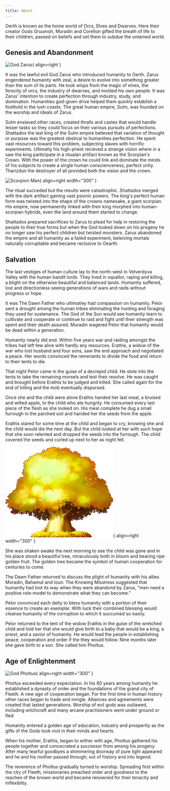 ```yaml
---
title: About
---
```


Oerth is known as the home world of Orcs, Elves and Dwarves. Here their creator Gods Gruumsh, Muradin and Corellon gifted the breath of life to their children, passed on beliefs and set them to subdue the untamed world.

## Genesis and Abandonment

![God Zarus](../../images/god-zarus.png){ align=right }

It was the lawful evil God Zarus who introduced humanity to Oerth. Zarus engendered humanity with zeal, a desire to evolve into something greater than the sum of its parts. He took wisps from the magic of elves, the ferocity of orcs, the industry of dwarves, and molded his own people. It was Zarus' intention to create perfection through industry, study, and domination. Humanities god-given drive helped them quickly establish a foothold in the lush coasts. The great human empire, Sulm, was founded on the worship and ideals of Zarus.

Sulm enslaved other races, created thralls and castes that would handle lesser tasks so they could focus on their various pursuits of perfections. Shattados the last king of the Sulm empire believed that variation of thought or purpose was the greatest obstical to humanities perfection. He spent vast resources toward this problem, subjecting slaves with horrific experiments. Ultimatly his high-priest recieved a strange vision where in a saw the king participate in a ritualan artifact known as the Scorpian's Crown. With the power of the crown he could link and dominate the minds of his subjects to create a single human conscienceness, perfect unity. Tharizdun the destroyer of all provided both the vision and the crown.

![Scorpion Man](../../images/cursed-scorpion-man.png){ align=right width="300" }

The ritual succeded but the results were catastrophic. Shattados merged with the dark artifact gaining vast psionic powers. The king's perfect human form was twisted into the shape of the crowns namesake, a giant scorpian. His empire, now permanently linked with their king morphed into human-scorpian hybrids, even the land around them started to change.

Shattados prepared sacrifices to Zarus to plead for help in restoring the people to their true forms but when the God looked down on his progeny he no longer saw his perfect children but twisted monsters. Zarus abandoned the empire and all humanity as a failed experiment, beleiving mortals naturally corruptable and became reclusive to Oearth.



## Salvation

The last vestiges of human culture lay to the north-west in Velverdyva Valley with the human bandit lords. They lived in squallor, raping and killing, a blight on the otherwise beautiful and balanced lands. Humanity suffered, lost and directionless seeing generations of wars and raids without progress or hope.

It was The Dawn Father who ultimatley had compassion on humanity. Pelor sent a drought among the human tribes eliminating the hunting and foraging they used for sustenance. The God of the Sun would see humanity learn to cultivate and cooperate or continue to raid and fight until their strength was spent and their death assured. Muradin wagered Pelor that humanity would be dead within a generation.

Humanity nearly did end. Within five years war and raiding amongst the tribes had left few alive with hardly any resources. Erathis, a widow of the war who lost husband and four sons, saw the end approach and negotiated a peace. Her words convinced the remenants to divide the food and return to their tents to die.

That night Pelor came in the guise of a decrepid child. He stole into the tents to take the remaining morsels and test their resolve. He was caught and brought before Erathis to be judged and killed. She called again for the end of killing and the mob eventually dispursed.

Once she and the child were alone Erathis handed her last meal, a bruised and wilted apple, to the child who ate hungrily. He consumed every last piece of the flesh as she looked on. His meal complete he dug a small furrough in the parched soil and handed her the seeds from the apple.

Erathis stared for some time at the child and began to cry, knowing she and the child would die the next day. But the child looked at her with such hope that she soon relented and dropped the seeds into the furrough. The child covered the seeds and curled up next to her as night fell.

![Golden Tree](../../images/golden-tree.png){ align=right width="300" }

She was shaken awake the next morning to see the child was gone and in his place stood a beautiful tree, miraculously both in bloom and bearing ripe golden fruit. The golden tree became the symbol of human cooperation for centuries to come.

The Dawn Father returned to discuss the plight of humanity with his allies Moradin, Bahamut and Ioun. The Knowing Misstress suggested that humanity had lost its way when they were abandond by Zarus, "men need a positive role-model to demonstrate what they can become."

Pelor convinced each deity to bless humanity with a portion of their essence to create an exemplar. With luck their combined blessing would cleanse humanity of the corruption to which it succumed so easily.

Pelor returned to the tent of the widow Erathis in the guise of the wretched child and told her that she would give birth to a baby that would be a king, a priest, and a savior of humanity. He would lead the people in establishing peace, cooperation and order if the they would follow. Nine months later she gave birth to a son. She called him Pholtus.

## Age of Enlightenment

![God Pholtus](../../images/god-pholtus.png){ align=right width="300" }

Pholtus exceeded every expectation. In his 80 years among humanity he established a dynasty of order and the foundations of the grand city of Fleeth. A new age of cooperation began. For the first time in human history other races began to trade and mingle. Alliances and agreements were created that lasted generations. Worship of evil gods was outlawed, including witchcraft and many arcane practisioners went under ground or fled.

Humanity entered a golden age of education, industry and prosperity as the gifts of the Gods took root in their minds and hearts.

When his mother, Erathis, began to wither with age, Pholtus gathered his people together and concecrated a successor from among his progeny. After many tearful goodbyes a shimmering doorway of pure light appeared and he and his mother passed through; out of history and into legend.

The reverence of Pholtus gradually turned to worship. Spreading first within the city of Fleeth, missionaries preached order and goodness to the reaches of the known world and became renowned for their tenacity and inflexiblity.